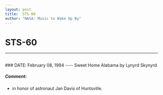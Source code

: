 ```yaml
---
layout: post
title:  STS-60
author: "NASA: Music to Wake Up By"
---
```


# STS-60
----
<br/>
### DATE: February 08, 1994
----
Sweet Home Alabama by Lynyrd Skynyrd

##### Comment:
* in honor of astronaut Jan Davis of Huntsville.
